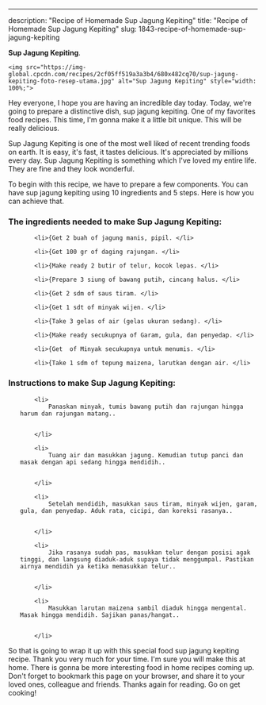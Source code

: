 ---
description: "Recipe of Homemade Sup Jagung Kepiting"
title: "Recipe of Homemade Sup Jagung Kepiting"
slug: 1843-recipe-of-homemade-sup-jagung-kepiting

<p>
	<strong>Sup Jagung Kepiting</strong>. 
	
</p>
<p>
	
	<img src="https://img-global.cpcdn.com/recipes/2cf05ff519a3a3b4/680x482cq70/sup-jagung-kepiting-foto-resep-utama.jpg" alt="Sup Jagung Kepiting" style="width: 100%;">
	
	
</p>
<p>
	Hey everyone, I hope you are having an incredible day today. Today, we're going to prepare a distinctive dish, sup jagung kepiting. One of my favorites food recipes. This time, I'm gonna make it a little bit unique. This will be really delicious.
</p>
	
<p>
	
</p>
<p>
	Sup Jagung Kepiting is one of the most well liked of recent trending foods on earth. It is easy, it's fast, it tastes delicious. It's appreciated by millions every day. Sup Jagung Kepiting is something which I've loved my entire life. They are fine and they look wonderful.
</p>

<p>
To begin with this recipe, we have to prepare a few components. You can have sup jagung kepiting using 10 ingredients and 5 steps. Here is how you can achieve that.
</p>

<h3>The ingredients needed to make Sup Jagung Kepiting:</h3>

<ol>
	
		<li>{Get 2 buah of jagung manis, pipil. </li>
	
		<li>{Get 100 gr of daging rajungan. </li>
	
		<li>{Make ready 2 butir of telur, kocok lepas. </li>
	
		<li>{Prepare 3 siung of bawang putih, cincang halus. </li>
	
		<li>{Get 2 sdm of saus tiram. </li>
	
		<li>{Get 1 sdt of minyak wijen. </li>
	
		<li>{Take 3 gelas of air (gelas ukuran sedang). </li>
	
		<li>{Make ready secukupnya of Garam, gula, dan penyedap. </li>
	
		<li>{Get  of Minyak secukupnya untuk menumis. </li>
	
		<li>{Take 1 sdm of tepung maizena, larutkan dengan air. </li>
	
</ol>
<p>
	
</p>

<h3>Instructions to make Sup Jagung Kepiting:</h3>

<ol>
	
		<li>
			Panaskan minyak, tumis bawang putih dan rajungan hingga harum dan rajungan matang..
			
			
		</li>
	
		<li>
			Tuang air dan masukkan jagung. Kemudian tutup panci dan masak dengan api sedang hingga mendidih..
			
			
		</li>
	
		<li>
			Setelah mendidih, masukkan saus tiram, minyak wijen, garam, gula, dan penyedap. Aduk rata, cicipi, dan koreksi rasanya..
			
			
		</li>
	
		<li>
			Jika rasanya sudah pas, masukkan telur dengan posisi agak tinggi, dan langsung diaduk-aduk supaya tidak menggumpal. Pastikan airnya mendidih ya ketika memasukkan telur..
			
			
		</li>
	
		<li>
			Masukkan larutan maizena sambil diaduk hingga mengental. Masak hingga mendidih. Sajikan panas/hangat..
			
			
		</li>
	
</ol>

<p>
	
</p>

<p>
	So that is going to wrap it up with this special food sup jagung kepiting recipe. Thank you very much for your time. I'm sure you will make this at home. There is gonna be more interesting food in home recipes coming up. Don't forget to bookmark this page on your browser, and share it to your loved ones, colleague and friends. Thanks again for reading. Go on get cooking!
</p>
